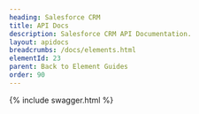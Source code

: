 ```yaml
---
heading: Salesforce CRM
title: API Docs
description: Salesforce CRM API Documentation.
layout: apidocs
breadcrumbs: /docs/elements.html
elementId: 23
parent: Back to Element Guides
order: 90
---
```


{% include swagger.html %}
